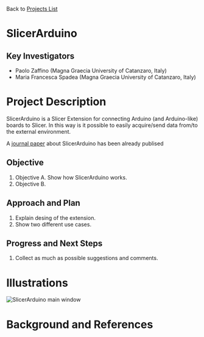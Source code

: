 Back to [Projects List](../../README.md#ProjectsList)

# SlicerArduino

## Key Investigators

- Paolo Zaffino (Magna Graecia University of Catanzaro, Italy)
- Maria Francesca Spadea (Magna Graecia University of Catanzaro, Italy)

# Project Description

SlicerArduino is a Slicer Extension for connecting Arduino (and Arduino-like) boards to Slicer.
In this way is it possible to easily acquire/send data from/to the external environment.

A [journal paper](https://www.mdpi.com/2306-5354/7/3/109) about SlicerArduino has been already publised

<!-- Add a short paragraph describing the project. -->

## Objective

<!-- Describe here WHAT you would like to achieve (what you will have as end result). -->

1. Objective A. Show how SlicerArduino works.
1. Objective B. 

## Approach and Plan

<!-- Describe here HOW you would like to achieve the objectives stated above. -->

1. Explain desing of the extension.
1. Show two different use cases.

## Progress and Next Steps

<!-- Update this section as you make progress, describing of what you have ACTUALLY DONE. If there are specific steps that you could not complete then you can describe them here, too. -->

1. Collect as much as possible suggestions and comments.

# Illustrations

![SlicerArduino main window](https://www.mdpi.com/bioengineering/bioengineering-07-00109/article_deploy/html/images/bioengineering-07-00109-g002.png)

<!-- Add pictures and links to videos that demonstrate what has been accomplished.
![Description of picture](Example2.jpg)
![Some more images](Example2.jpg)
-->

# Background and References

<!-- If you developed any software, include link to the source code repository. If possible, also add links to sample data, and to any relevant publications. -->
